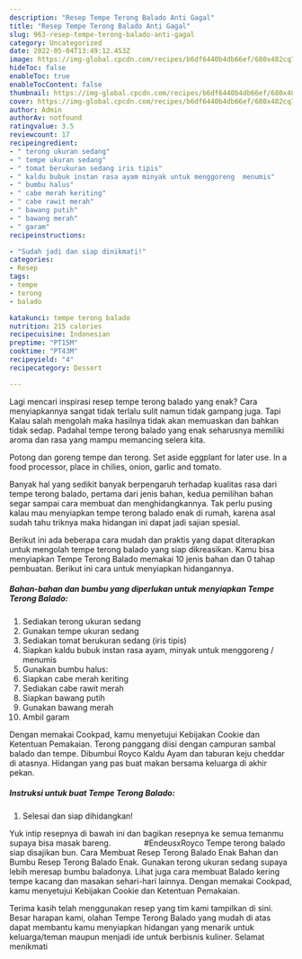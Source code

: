 ```yaml
---
description: "Resep Tempe Terong Balado Anti Gagal"
title: "Resep Tempe Terong Balado Anti Gagal"
slug: 963-resep-tempe-terong-balado-anti-gagal
category: Uncategorized
date: 2022-05-04T13:49:12.453Z
image: https://img-global.cpcdn.com/recipes/b6df6440b4db66ef/680x482cq70/tempe-terong-balado-foto-resep-utama.jpg
hideToc: false
enableToc: true
enableTocContent: false
thumbnail: https://img-global.cpcdn.com/recipes/b6df6440b4db66ef/680x482cq70/tempe-terong-balado-foto-resep-utama.jpg
cover: https://img-global.cpcdn.com/recipes/b6df6440b4db66ef/680x482cq70/tempe-terong-balado-foto-resep-utama.jpg
author: Admin
authorAv: notfound
ratingvalue: 3.5
reviewcount: 17
recipeingredient:
- " terong ukuran sedang"
- " tempe ukuran sedang"
- " tomat berukuran sedang iris tipis"
- " kaldu bubuk instan rasa ayam minyak untuk menggoreng  menumis"
- " bumbu halus"
- " cabe merah keriting"
- " cabe rawit merah"
- " bawang putih"
- " bawang merah"
- " garam"
recipeinstructions:

- "Sudah jadi dan siap dinikmati!"
categories:
- Resep
tags:
- tempe
- terong
- balado

katakunci: tempe terong balado 
nutrition: 215 calories
recipecuisine: Indonesian
preptime: "PT15M"
cooktime: "PT43M"
recipeyield: "4"
recipecategory: Dessert

---
```



Lagi mencari inspirasi resep tempe terong balado yang enak? Cara menyiapkannya sangat tidak terlalu sulit namun tidak gampang juga. Tapi Kalau salah mengolah maka hasilnya tidak akan memuaskan dan bahkan tidak sedap. Padahal tempe terong balado yang enak seharusnya memiliki aroma dan rasa yang mampu memancing selera kita.


Potong dan goreng tempe dan terong. Set aside eggplant for later use. In a food processor, place in chilies, onion, garlic and tomato.

Banyak hal yang sedikit banyak berpengaruh terhadap kualitas rasa dari tempe terong balado, pertama dari jenis bahan, kedua pemilihan bahan segar sampai cara membuat dan menghidangkannya. Tak perlu pusing kalau mau menyiapkan tempe terong balado enak di rumah, karena asal sudah tahu triknya maka hidangan ini dapat jadi sajian spesial.


Berikut ini ada beberapa cara mudah dan praktis yang dapat diterapkan untuk mengolah tempe terong balado yang siap dikreasikan. Kamu bisa menyiapkan Tempe Terong Balado memakai 10 jenis bahan dan 0 tahap pembuatan. Berikut ini cara untuk menyiapkan hidangannya.

<!--inarticleads1-->

##### Bahan-bahan dan bumbu yang diperlukan untuk menyiapkan Tempe Terong Balado:

1. Sediakan  terong ukuran sedang
1. Gunakan  tempe ukuran sedang
1. Sediakan  tomat berukuran sedang (iris tipis)
1. Siapkan  kaldu bubuk instan rasa ayam, minyak untuk menggoreng / menumis
1. Gunakan  bumbu halus:
1. Siapkan  cabe merah keriting
1. Sediakan  cabe rawit merah
1. Siapkan  bawang putih
1. Gunakan  bawang merah
1. Ambil  garam


Dengan memakai Cookpad, kamu menyetujui Kebijakan Cookie dan Ketentuan Pemakaian. Terong panggang diisi dengan campuran sambal balado dan tempe. Dibumbui Royco Kaldu Ayam dan taburan keju cheddar di atasnya. Hidangan yang pas buat makan bersama keluarga di akhir pekan. 

<!--inarticleads2-->

##### Instruksi untuk buat Tempe Terong Balado:


1. Selesai dan siap dihidangkan!

Yuk intip resepnya di bawah ini dan bagikan resepnya ke semua temanmu supaya bisa masak bareng. ⠀⠀⠀⠀⠀ #EndeusxRoyco Tempe terong balado siap disajikan bun. Cara Membuat Resep Terong Balado Enak Bahan dan Bumbu Resep Terong Balado Enak. Gunakan terong ukuran sedang supaya lebih meresap bumbu baladonya. Lihat juga cara membuat Balado kering tempe kacang dan masakan sehari-hari lainnya. Dengan memakai Cookpad, kamu menyetujui Kebijakan Cookie dan Ketentuan Pemakaian. 

Terima kasih telah menggunakan resep yang tim kami tampilkan di sini. Besar harapan kami, olahan Tempe Terong Balado yang mudah di atas dapat membantu kamu menyiapkan hidangan yang menarik untuk keluarga/teman maupun menjadi ide untuk berbisnis kuliner. Selamat menikmati
